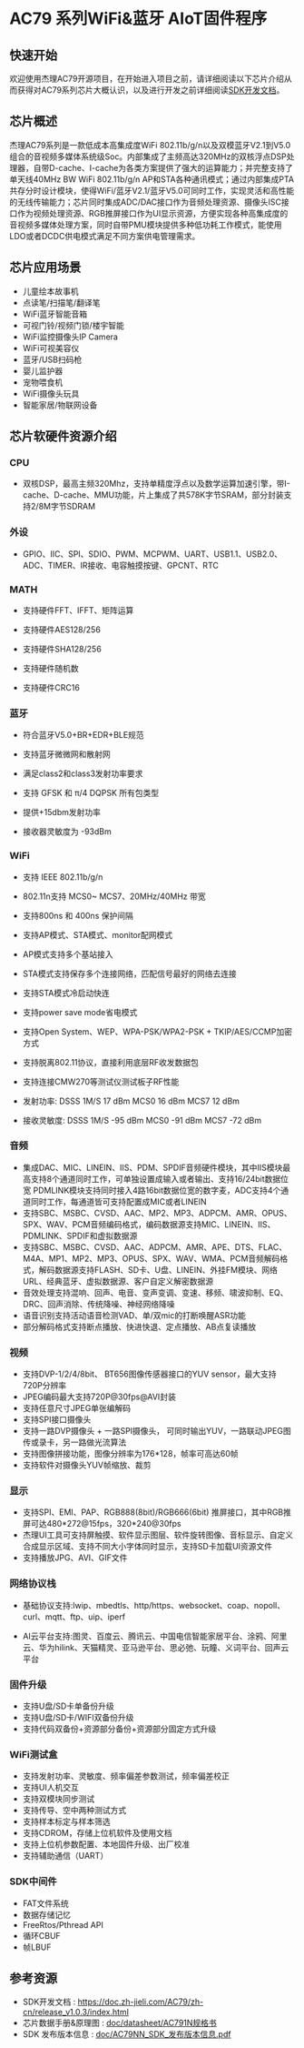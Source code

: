 # AC79 系列WiFi&蓝牙 AIoT固件程序



快速开始
------------

欢迎使用杰理AC79开源项目，在开始进入项目之前，请详细阅读以下芯片介绍从而获得对AC79系列芯片大概认识，以及进行开发之前详细阅读[SDK开发文档](https://doc.zh-jieli.com/AC79/zh-cn/release_v1.0.3/index.html)。



芯片概述
------------

杰理AC79系列是一款低成本高集成度WiFi  802.11b/g/n以及双模蓝牙V2.1到V5.0组合的音视频多媒体系统级Soc。内部集成了主频高达320MHz的双核浮点DSP处理器，自带D-cache、I-cache为各类方案提供了强大的运算能力；并完整支持了单天线40MHz BW WiFi 802.11b/g/n  AP和STA各种通讯模式；通过内部集成PTA共存分时设计模块，使得WiFi/蓝牙V2.1/蓝牙V5.0可同时工作，实现灵活和高性能的无线传输能力；芯片同时集成ADC/DAC接口作为音频处理资源、摄像头ISC接口作为视频处理资源、RGB推屏接口作为UI显示资源，方便实现各种高集成度的音视频多媒体处理方案，同时自带PMU模块提供多种低功耗工作模式，能使用LDO或者DCDC供电模式满足不同方案供电管理需求。



芯片应用场景
------------

- 儿童绘本故事机
- 点读笔/扫描笔/翻译笔
- WiFi蓝牙智能音箱
- 可视门铃/视频门锁/楼宇智能
- WiFi监控摄像头IP Camera
- WiFi可视美容仪
- 蓝牙/USB扫码枪
- 婴儿监护器
- 宠物喂食机
- WiFi摄像头玩具
- 智能家居/物联网设备



芯片软硬件资源介绍
------------

### CPU

- 双核DSP，最高主频320Mhz，支持单精度浮点以及数学运算加速引擎，带I-cache、D-cache、MMU功能，片上集成了共578K字节SRAM，部分封装支持2/8M字节SDRAM

  

### 外设

- GPIO、IIC、SPI、SDIO、PWM、MCPWM、UART、USB1.1、USB2.0、ADC、TIMER、IR接收、电容触摸按键、GPCNT、RTC

  

### MATH

- 支持硬件FFT、IFFT、矩阵运算

- 支持硬件AES128/256

- 支持硬件SHA128/256

- 支持硬件随机数

- 支持硬件CRC16

  

### 蓝牙

- 符合蓝牙V5.0+BR+EDR+BLE规范

- 支持蓝牙微微网和散射网

- 满足class2和class3发射功率要求

- 支持 GFSK 和 π/4 DQPSK 所有包类型

- 提供+15dbm发射功率

- 接收器灵敏度为 -93dBm

  

### WiFi

- 支持 IEEE 802.11b/g/n

- 802.11n支持 MCS0~ MCS7、20MHz/40MHz 带宽

- 支持800ns 和 400ns 保护间隔

- 支持AP模式、STA模式、monitor配网模式

- AP模式支持多个基站接入

- STA模式支持保存多个连接网络，匹配信号最好的网络去连接

- 支持STA模式冷启动快连

- 支持power save mode省电模式

- 支持Open System、WEP、WPA-PSK/WPA2-PSK + TKIP/AES/CCMP加密方式

- 支持脱离802.11协议，直接利用底层RF收发数据包

- 支持连接CMW270等测试仪测试板子RF性能

- 发射功率: 
  DSSS 1M/S		17  dBm
  MCS0			     16  dBm
  MCS7			     12	dBm

- 接收灵敏度:
  DSSS 1M/S		-95  dBm
  MCS0			     -91  dBm
  MCS7			     -72  dBm

  

### 音频

- 集成DAC、MIC、LINEIN、IIS、PDM、SPDIF音频硬件模块，其中IIS模块最高支持8个通道同时工作，可单独设置成输入或者输出、支持16/24bit数据位宽
  PDMLINK模块支持同时接入4路16bit数据位宽的数字麦，ADC支持4个通道同时工作，每通道皆可支持配置成MIC或者LINEIN
- 支持SBC、MSBC、CVSD、AAC、MP2、MP3、ADPCM、AMR、OPUS、SPX、WAV、PCM音频编码格式，编码数据源支持MIC、LINEIN、IIS、PDMLINK、SPDIF和虚拟数据源
- 支持SBC、MSBC、CVSD、AAC、ADPCM、AMR、APE、DTS、FLAC、M4A、MP1、MP2、MP3、OPUS、SPX、WAV、WMA、PCM音频解码格式，解码数据源支持FLASH、SD卡、U盘、LINEIN、外挂FM模块、网络URL、经典蓝牙、虚拟数据源、客户自定义解密数据源
- 音效处理支持混响、回声、电音、变声变调、变速、移频、啸波抑制、EQ、DRC、回声消除、传统降噪、神经网络降噪
- 语音识别支持活动语音检测VAD、单/双mic的打断唤醒ASR功能
- 部分解码格式支持断点播放、快进快退、定点播放、AB点复读播放



### 视频

- 支持DVP-1/2/4/8bit、 BT656图像传感器接口的YUV sensor，最大支持720P分辨率
- JPEG编码最大支持720P@30fps@AVI封装
- 支持任意尺寸JPEG单张编解码
- 支持SPI接口摄像头
- 支持一路DVP摄像头 + 一路SPI摄像头， 可同时输出YUV，一路联动JPEG图传或录卡，另一路做光流算法
- 支持图像拼接功能，图像分辨率为176*128，帧率可高达60帧
- 支持软件对摄像头YUV帧缩放、裁剪



### 显示

- 支持SPI、EMI、PAP、RGB888(8bit)/RGB666(6bit) 推屏接口，其中RGB推屏可达480\*272@15fps，320\*240@30fps
- 杰理UI工具可支持屏触摸、软件显示图层、软件旋转图像、音标显示、自定义合成显示区域、支持不同大小字体同时显示，支持SD卡加载UI资源文件
- 支持播放JPG、AVI、GIF文件



###  网络协议栈

- 基础协议支持:lwip、mbedtls、http/https、websocket、coap、nopoll、curl、mqtt、ftp、uip、iperf

- AI云平台支持:图灵、百度云、腾讯云、中国电信智能家居平台、涂鸦、阿里云、华为hilink、天猫精灵、亚马逊平台、思必弛、玩瞳、义词平台、回声云平台

  

### 固件升级

- 支持U盘/SD卡单备份升级
- 支持U盘/SD卡/WIFI双备份升级
- 支持代码双备份+资源部分备份+资源部分固定方式升级



### WiFi测试盒

- 支持发射功率、灵敏度、频率偏差参数测试，频率偏差校正
- 支持UI人机交互
- 支持双模块同步测试
- 支持传导、空中两种测试方式
- 支持样本标定与样本筛选
- 支持CDROM，存储上位机软件及使用文档
- 支持上位机参数配置、本地固件升级、出厂校准
- 支持辅助通信（UART）



### SDK中间件

- FAT文件系统
- 数据存储记忆
- FreeRtos/Pthread API
- 循环CBUF
- 帧LBUF



参考资源
------------

* SDK开发文档 : https://doc.zh-jieli.com/AC79/zh-cn/release_v1.0.3/index.html
* 芯片数据手册&原理图 : [doc/datasheet/AC791N规格书](./doc/datasheet/AC791N规格书)
* SDK 发布版本信息 : [doc/AC79NN_SDK_发布版本信息.pdf](doc/AC79NN_SDK_发布版本信息.pdf)

